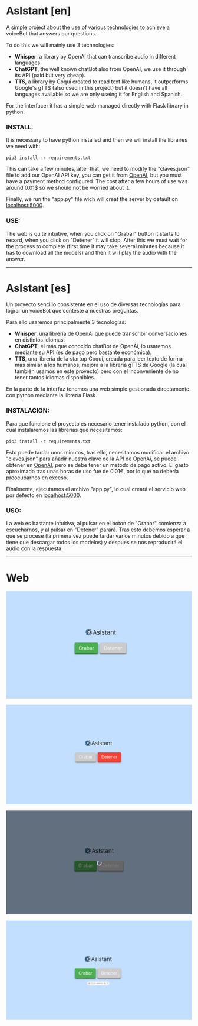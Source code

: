# AsIstant [en]

A simple project about the use of various technologies to achieve a voiceBot that answers our questions.

To do this we will mainly use 3 technologies:

* **Whisper**, a library by OpenAI that can transcribe audio in different languages.
* **ChatGPT**, the well known chatBot also from OpenAI, we use it through its API (paid but very cheap).
* **TTS**, a library by Coqui created to read text like humans, it outperforms Google's gTTS (also used in this project) but it doesn't have all languages available so we are only useing it for English and Spanish.

For the interfacer it has a simple web managed directly with Flask library in python.


### INSTALL:

It is necessary to have python installed and then we will install the libraries we need with:

```
pip3 install -r requirements.txt
```

This can take a few minutes, after that, we need to modify the "claves.json" file to add our OpenAI API key, you can get it from [OpenAI](https://platform.openai.com/account/api-keys), but you must have a payment method configured. The cost after a few hours of use was around 0.01$ so we should not be worried about it.

Finally, we run the "app.py" file wich will creat the server by default on [localhost:5000](http://127.0.0.1:5000).

### USE:

The web is quite intuitive, when you click on "Grabar" button it starts to record, when you click on "Detener" it will stop. After this we must wait for the process to complete (first time it may take several minutes because it has to download all the models) and then it will play the audio with the answer.

---

# AsIstant [es]

Un proyecto sencillo consistente en el uso de diversas tecnologías para lograr un voiceBot que conteste a nuestras preguntas.

Para ello usaremos principalmente 3 tecnologías:

* **Whisper**, una librería de OpenAi que puede transcribir conversaciones en distintos idiomas.
* **ChatGPT**, el más que conocido chatBot de OpenAi, lo usaremos mediante su API (es de pago pero bastante económica).
* **TTS**, una librería de la startup Coqui, creada para leer texto de forma más similar a los humanos, mejora a la librería gTTS de Google (la cual también usamos en este proyecto) pero con el inconveniente de no tener tantos idiomas disponibles.

En la parte de la interfaz tenemos una web simple gestionada directamente con python mediante la librería Flask.


### INSTALACION:

Para que funcione el proyecto es necesario tener instalado python, con el cual instalaremos las librerías que necesitamos:

```
pip3 install -r requirements.txt
```

Esto puede tardar unos minutos, tras ello, necesitamos modificar el archivo "claves.json" para añadir nuestra clave de la API de OpenAi, se puede obtener en [OpenAI](https://platform.openai.com/account/api-keys), pero se debe tener un metodo de pago activo. El gasto aproximado tras unas horas de uso fué de 0.01€, por lo que no debería preocuparnos en exceso.

Finalmente, ejecutamos el archivo "app.py", lo cual creará el servicio web por defecto en [localhost:5000](http://127.0.0.1:5000).

### USO:

La web es bastante intuitiva, al pulsar en el boton de "Grabar" comienza a escucharnos, y al pulsar en "Detener" parará. Tras esto debemos esperar a que se procese (la primera vez puede tardar varios minutos debido a que tiene que descargar todos los modelos) y despues se nos reproducirá el audio con la respuesta.


---



# Web

![1](./doc/1.png)

![2](./doc/2.png)

![3](./doc/3.png)

![4](./doc/4.png)
